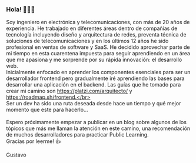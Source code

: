 ### Hola! 👋👋👋


<!--
**gustavosanchezgalarza/gustavosanchezgalarza** is a ✨ _special_ ✨ repository because its `README.md` (this file) appears on your GitHub profile.

Here are some ideas to get you started:

- 🔭 I’m currently working on ...
- 🌱 I’m currently learning ...
- 👯 I’m looking to collaborate on ...
- 🤔 I’m looking for help with ...
- 💬 Ask me about ...
- 📫 How to reach me: ...
- 😄 Pronouns: ...
- ⚡ Fun fact: ...
-->
Soy ingeniero en electrónica y telecomunicaciones, con más de 20 años de experiencia. He trabajado en diferentes áreas dentro de compañías de tecnología incluyendo diseño y arquitectura de redes, preventa técnica de soluciones de telecomunicaciones y en los últimos 12 años he sido profesional en ventas de software y SaaS. 
He decidido aprovechar parte de mi tiempo en esta cuarentena impuesta para seguir aprendiendo en un área que me apasiona y me sorprende por su rápida innovación: el desarrollo web.</br>
Inicialmente enfocado en aprender los componentes esenciales para ser un desarrollador frontend pero gradualmente iré aprendiendo las bases para desarrollar una aplicación en el backend. Las guías que he tomado para crear mi camino son https://platzi.com/arquitecto/ y https://roadmap.sh/frontend.</br>
</br>
Ser un dev ha sido una ruta deseada desde hace un tiempo y qué mejor momento que este para hacerlo...</br>
</br>
Espero próximamente empezar a publicar en un blog sobre algunos de los tópicos que más me llaman la atención en este camino, una recomendación de muchos desarrolladores para practicar Public Learning.
</br>
Gracias por leerme! :thumbsup:

Gustavo

